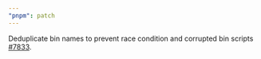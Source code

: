 ```yaml
---
"pnpm": patch
---
```


Deduplicate bin names to prevent race condition and corrupted bin scripts [#7833](https://github.com/pnpm/pnpm/issues/7833).
